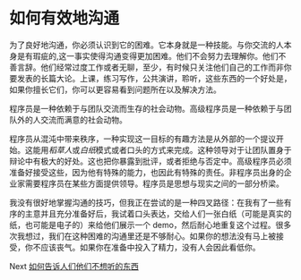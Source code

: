 # 如何有效地沟通
[//]: # (Version:1.0.0)
为了良好地沟通，你必须认识到它的困难。它本身就是一种技能。与你交流的人本身是有瑕疵的,这一事实使得沟通变得更加困难。他们不会努力去理解你。他们不善言辞。他们经常过度工作或者无聊，至少，有时候只关注他们自己的工作而非你要发表的长篇大论。上课，练习写作，公共演讲，聆听，这些东西的一个好处是，如果你擅长它们，你可以更容易看到问题所在以及解决方法。

程序员是一种依赖于与团队交流而生存的社会动物。高级程序员是一种依赖于与团队外的人交流而满意的社会动物。

程序员从混沌中带来秩序，一种实现这一目标的有趣方法是从外部的一个提议开始。这能用*稻草人*或*白纸*模式或者口头的方式来完成。这种领导对于让团队置身于辩论中有极大的好处。这也把你暴露到批评，或者拒绝与否定中。高级程序员必须准备好接受这些，因为他有特殊的能力，也因此有特殊的责任。非程序员出身的企业家需要程序员在某些方面提供领导。程序员是思想与现实之间的一部分桥梁。

我没有很好地掌握沟通的技巧，但我正在尝试的是一种四叉路径：在我有了一些有序的主意并且充分准备好后，我试着口头表达，交给人们一张白纸（可能是真实的纸，也可能是电子的）来给他们展示一个 demo，然后耐心地重复这个过程。很多次我想过，我们在这种困难的沟通里还是不够耐心。如果你的想法没有马上被接受，你不应该丧气。如果你在准备中投入了精力，没有人会因此看低你。

Next [如何告诉人们他们不想听的东西](09-How%20to%20Tell%20People%20Things%20They%20Don't%20Want%20to%20Hear.md)
